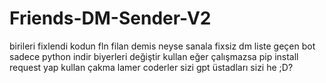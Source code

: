# Friends-DM-Sender-V2
birileri fixlendi kodun fln filan demis neyse sanala fixsiz dm liste geçen bot sadece python indir biyerleri değiştir kullan eğer çalışmazsa pip install request yap kullan çakma lamer coderler sizi gpt üstadları sizi he ;D?
